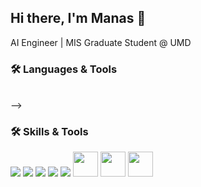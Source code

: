 ## Hi there, I'm Manas 👋
AI Engineer | MIS Graduate Student @ UMD

### 🛠️ Languages & Tools

<!-- <p align="left">
  <!-- Backend & Databases -->
  <br>
  <!-- <img src="https://skillicons.dev/icons?i=python,mongodb,mysql,cpp,c,fastapi,flask,elasticsearch,git,github,linux,vscode,postman,docker" /> -->
  <!-- <br> -->
  <!-- <img src="https://skillicons.dev/icons?i=tensorflow,tensorrt,pytorch,opencv,langchain,huggingface,openai" /> -->

<!-- </p> --> -->

### 🛠️ Skills & Tools

<p align="left">
  <img src="https://skillicons.dev/icons?i=python,r,cpp,c" />
  <img src="https://skillicons.dev/icons?i=mongodb,mysql,sqlite" />
  <img src="https://skillicons.dev/icons?i=fastapi,flask,elasticsearch"/>
  <img src="https://skillicons.dev/icons?i=vscode,linux,anaconda,docker,azure,git,github,postman" />
  <img src="https://skillicons.dev/icons?i=pytorch,tensorflow,opencv" />
  <img height="40" src="https://cdn.simpleicons.org/huggingface/FFD21E" />
  <img height="40" src="https://img.shields.io/badge/LangChain-0A0A0A?style=flat" />
  <img height="40" src="https://img.shields.io/badge/OpenAI-412991?style=flat&logo=openai&logoColor=white" />
  <!-- Tools & IDEs -->
  
</p>


<!--
**Manas2409/Manas2409** is a ✨ _special_ ✨ repository because its `README.md` (this file) appears on your GitHub profile.

Here are some ideas to get you started:

- 🔭 I’m currently working on ...
- 🌱 I’m currently learning ...
- 👯 I’m looking to collaborate on ...
- 🤔 I’m looking for help with ...
- 💬 Ask me about ...
- 📫 How to reach me: ...
- 😄 Pronouns: ...
- ⚡ Fun fact: ...
-->
